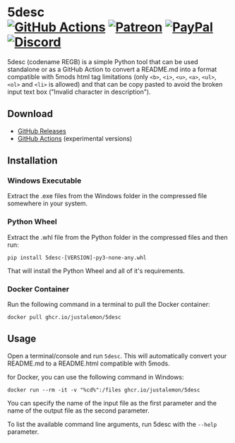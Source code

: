 # 5desc<br>[![GitHub Actions][actions-img]][actions-url] [![Patreon][patreon-img]][patreon-url] [![PayPal][paypal-img]][paypal-url] [![Discord][discord-img]][discord-url]

5desc (codename REGB) is a simple Python tool that can be used standalone or as a GitHub Action to convert a README.md into a format compatible with 5mods html tag limitations (only `<b>`, `<i>`, `<u>`, `<a>`, `<ul>`, `<ol>` and `<li>` is allowed) and that can be copy pasted to avoid the broken input text box ("Invalid character in description").

## Download

* [GitHub Releases](https://github.com/justalemon/5desc/releases)
* [GitHub Actions](https://github.com/justalemon/5desc/actions) (experimental versions)

## Installation

### Windows Executable

Extract the .exe files from the Windows folder in the compressed file somewhere in your system.

### Python Wheel

Extract the .whl file from the Python folder in the compressed files and then run:

```
pip install 5desc-[VERSION]-py3-none-any.whl
```

That will install the Python Wheel and all of it's requirements.

### Docker Container

Run the following command in a terminal to pull the Docker container:

```
docker pull ghcr.io/justalemon/5desc
```

## Usage

Open a terminal/console and run `5desc`. This will automatically convert your README.md to a README.html compatible with 5mods.

for Docker, you can use the following command in Windows:

```
docker run --rm -it -v "%cd%":/files ghcr.io/justalemon/5desc
```

You can specify the name of the input file as the first parameter and the name of the output file as the second parameter.

To list the available command line arguments, run 5desc with the `--help` parameter.

[actions-img]: https://img.shields.io/github/actions/workflow/status/justalemon/5desc/main.yml?branch=master&label=actions
[actions-url]: https://github.com/justalemon/5desc/actions
[patreon-img]: https://img.shields.io/badge/support-patreon-FF424D.svg
[patreon-url]: https://www.patreon.com/lemonchan
[paypal-img]: https://img.shields.io/badge/support-paypal-0079C1.svg
[paypal-url]: https://paypal.me/justalemon
[discord-img]: https://img.shields.io/badge/discord-join-7289DA.svg
[discord-url]: https://discord.gg/Cf6sspj
